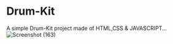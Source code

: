 # Drum-Kit
A simple Drum-Kit project made of HTML,CSS & JAVASCRIPT...
![Screenshot (163)](https://user-images.githubusercontent.com/77768153/118680592-8252ed80-b81c-11eb-8536-dbce0b8504ea.png)
